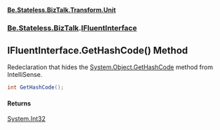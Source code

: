#### [Be.Stateless.BizTalk.Transform.Unit](README.md 'README')
### [Be.Stateless.BizTalk](Be.Stateless.BizTalk.md 'Be.Stateless.BizTalk').[IFluentInterface](IFluentInterface.md 'Be.Stateless.BizTalk.IFluentInterface')

## IFluentInterface.GetHashCode() Method

Redeclaration that hides the [System.Object.GetHashCode](https://docs.microsoft.com/en-us/dotnet/api/System.Object.GetHashCode 'System.Object.GetHashCode') method from IntelliSense.

```csharp
int GetHashCode();
```

#### Returns
[System.Int32](https://docs.microsoft.com/en-us/dotnet/api/System.Int32 'System.Int32')